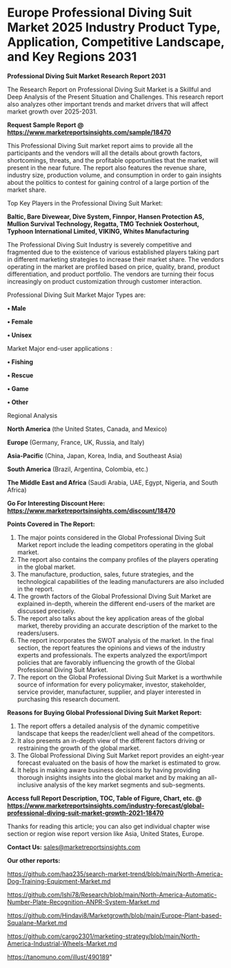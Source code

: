  # Europe Professional Diving Suit Market 2025 Industry Product Type, Application, Competitive Landscape, and Key Regions 2031

<strong>Professional Diving Suit Market Research Report 2031</strong>

The Research Report on Professional Diving Suit Market is a Skillful and Deep Analysis of the Present Situation and Challenges. This research report also analyzes other important trends and market drivers that will affect market growth over 2025-2031.

<strong>Request Sample Report @ <a href=https://www.marketreportsinsights.com/sample/18470>https://www.marketreportsinsights.com/sample/18470</a></strong>

This Professional Diving Suit market report aims to provide all the participants and the vendors will all the details about growth factors, shortcomings, threats, and the profitable opportunities that the market will present in the near future. The report also features the revenue share, industry size, production volume, and consumption in order to gain insights about the politics to contest for gaining control of a large portion of the market share.

Top Key Players in the Professional Diving Suit Market:

<strong>Baltic, Bare Divewear, Dive System, Finnpor, Hansen Protection AS, Mullion Survival Technology, Regatta, TMG Techniek Oosterhout, Typhoon International Limited, VIKING, Whites Manufacturing</strong>

The Professional Diving Suit Industry is severely competitive and fragmented due to the existence of various established players taking part in different marketing strategies to increase their market share. The vendors operating in the market are profiled based on price, quality, brand, product differentiation, and product portfolio. The vendors are turning their focus increasingly on product customization through customer interaction.

Professional Diving Suit Market Major Types are:

<strong>• Male

• Female

• Unisex</strong>

Market Major end-user applications :

<strong>• Fishing

• Rescue

• Game

• Other</strong>

Regional Analysis

</u><strong><b>North America</b></strong> (the United States, Canada, and Mexico)

<strong><b>Europe </b></strong>(Germany, France, UK, Russia, and Italy)

<strong><b>Asia-Pacific</b></strong> (China, Japan, Korea, India, and Southeast Asia)

<strong><b>South America</b></strong> (Brazil, Argentina, Colombia, etc.)

<strong><b>The Middle East and Africa</b></strong> (Saudi Arabia, UAE, Egypt, Nigeria, and South Africa)

<strong>Go For Interesting Discount Here: <a href=https://www.marketreportsinsights.com/discount/18470>https://www.marketreportsinsights.com/discount/18470</a></strong>

<strong>Points Covered in The Report:</strong>
<ol>
  <li>The major points considered in the Global Professional Diving Suit Market report include the leading competitors operating in the global market.</li>
  <li>The report also contains the company profiles of the players operating in the global market.</li>
  <li>The manufacture, production, sales, future strategies, and the technological capabilities of the leading manufacturers are also included in the report.</li>
  <li>The growth factors of the Global Professional Diving Suit Market are explained in-depth, wherein the different end-users of the market are discussed precisely.</li>
  <li>The report also talks about the key application areas of the global market, thereby providing an accurate description of the market to the readers/users.</li>
  <li>The report incorporates the SWOT analysis of the market. In the final section, the report features the opinions and views of the industry experts and professionals. The experts analyzed the export/import policies that are favorably influencing the growth of the Global Professional Diving Suit Market.</li>
  <li>The report on the Global Professional Diving Suit Market is a worthwhile source of information for every policymaker, investor, stakeholder, service provider, manufacturer, supplier, and player interested in purchasing this research document.</li>
</ol>
<strong>Reasons for Buying Global Professional Diving Suit Market Report:</strong>

<ol>
  <li>The report offers a detailed analysis of the dynamic competitive landscape that keeps the reader/client well ahead of the competitors.</li>
  <li>It also presents an in-depth view of the different factors driving or restraining the growth of the global market.</li>
  <li>The Global Professional Diving Suit Market report provides an eight-year forecast evaluated on the basis of how the market is estimated to grow.</li>
  <li>It helps in making aware business decisions by having providing thorough insights insights into the global market and by making an all-inclusive analysis of the key market segments and sub-segments.</li>
</ol>
<strong>Access full Report Description, TOC, Table of Figure, Chart, etc. @ <a href=https://www.marketreportsinsights.com/industry-forecast/global-professional-diving-suit-market-growth-2021-18470>https://www.marketreportsinsights.com/industry-forecast/global-professional-diving-suit-market-growth-2021-18470</a></strong>


Thanks for reading this article; you can also get individual chapter wise section or region wise report version like Asia, United States, Europe.

<strong>Contact Us:</strong>
sales@marketreportsinsights.com

<strong>Our other reports:</strong>

<a href=https://github.com/haq235/search-market-trend/blob/main/North-America-Dog-Training-Equipment-Market.md>https://github.com/haq235/search-market-trend/blob/main/North-America-Dog-Training-Equipment-Market.md</a>

<a href=https://github.com/Ishi78/Research/blob/main/North-America-Automatic-Number-Plate-Recognition-ANPR-System-Market.md>https://github.com/Ishi78/Research/blob/main/North-America-Automatic-Number-Plate-Recognition-ANPR-System-Market.md</a>

<a href=https://github.com/Hindavi8/Marketgrowth/blob/main/Europe-Plant-based-Squalane-Market.md>https://github.com/Hindavi8/Marketgrowth/blob/main/Europe-Plant-based-Squalane-Market.md</a>

<a href=https://github.com/cargo2301/marketing-strategy/blob/main/North-America-Industrial-Wheels-Market.md>https://github.com/cargo2301/marketing-strategy/blob/main/North-America-Industrial-Wheels-Market.md</a>

<a href=https://tanomuno.com/illust/490189>https://tanomuno.com/illust/490189</a>"
